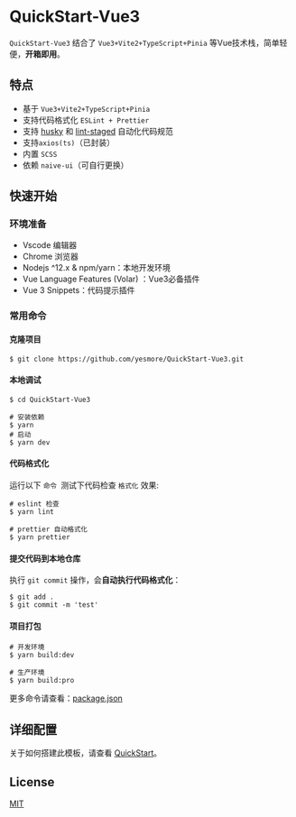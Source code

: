 # QuickStart-Vue3

`QuickStart-Vue3` 结合了 `Vue3+Vite2+TypeScript+Pinia` 等Vue技术栈，简单轻便，**开箱即用**。

## 特点

- 基于 `Vue3+Vite2+TypeScript+Pinia`
- 支持代码格式化 `ESLint + Prettier`
- 支持 [husky](https://github.com/typicode/husky) 和 [lint-staged](https://github.com/okonet/lint-staged) 自动化代码规范
- 支持`axios(ts)`（已封装）
- 内置 `SCSS`
- 依赖 `naive-ui`（可自行更换）



## 快速开始

### 环境准备

- Vscode 编辑器
- Chrome 浏览器
- Nodejs ^12.x & npm/yarn：本地开发环境
- Vue Language Features (Volar) ：Vue3必备插件
- Vue 3 Snippets：代码提示插件

### 常用命令

#### 克隆项目

```shell
$ git clone https://github.com/yesmore/QuickStart-Vue3.git
```

#### 本地调试

```shell
$ cd QuickStart-Vue3

# 安装依赖
$ yarn
# 启动
$ yarn dev
```



#### 代码格式化

运行以下 `命令 `测试下代码检查 `格式化` 效果:

```shell
# eslint 检查
$ yarn lint

# prettier 自动格式化
$ yarn prettier
```

#### 提交代码到本地仓库

执行 `git commit` 操作，会**自动执行代码格式化**：

```shell
$ git add .
$ git commit -m 'test'
```

#### 项目打包

```shell
# 开发环境
$ yarn build:dev

# 生产环境
$ yarn build:pro
```

更多命令请查看：[package.json](https://github.com/yesmore/QuickStart-Vue3/blob/main/package.json)



## 详细配置

关于如何搭建此模板，请查看 [QuickStart](https://github.com/yesmore/QuickStart-Vue3/blob/main/QuickStart.md)。

## License

[MIT]()

